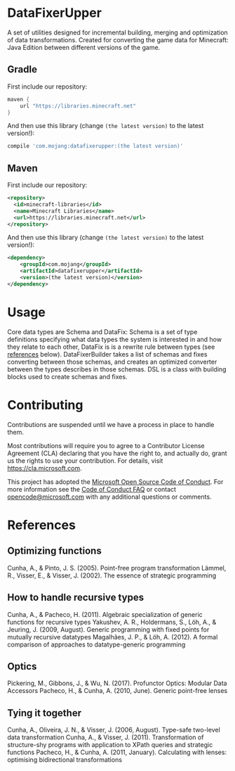# DataFixerUpper
A set of utilities designed for incremental building, merging and optimization of data transformations. Created for converting the game data for Minecraft: Java Edition between different versions of the game.

## Gradle
First include our repository:
```groovy
maven {
    url "https://libraries.minecraft.net"
}
```

And then use this library (change `(the latest version)` to the latest version!):
```groovy
compile 'com.mojang:datafixerupper:(the latest version)'
```

## Maven
First include our repository:
```xml
<repository>
  <id>minecraft-libraries</id>
  <name>Minecraft Libraries</name>
  <url>https://libraries.minecraft.net</url>
</repository>
```

And then use this library (change `(the latest version)` to the latest version!):
```xml
<dependency>
    <groupId>com.mojang</groupId>
    <artifactId>datafixerupper</artifactId>
    <version>(the latest version)</version>
</dependency>
```

# Usage
Core data types are Schema and DataFix: Schema is a set of type definitions specifying what data types the system is interested in and how they relate to each other, DataFix is is a rewrite rule between types (see [references](#references) below). DataFixerBuilder takes a list of schemas and fixes converting between those schemas, and creates an optimized converter between the types describes in those schemas. DSL is a class with building blocks used to create schemas and fixes.

# Contributing
Contributions are suspended until we have a process in place to handle them.

Most contributions will require you to agree to a Contributor License Agreement (CLA) declaring that you have the right to,
and actually do, grant us the rights to use your contribution. For details, visit https://cla.microsoft.com.

This project has adopted the [Microsoft Open Source Code of Conduct](https://opensource.microsoft.com/codeofconduct/).
For more information see the [Code of Conduct FAQ](https://opensource.microsoft.com/codeofconduct/faq/) or
contact [opencode@microsoft.com](mailto:opencode@microsoft.com) with any additional questions or comments.

# References
## Optimizing functions
  Cunha, A., & Pinto, J. S. (2005). Point-free program transformation
  Lämmel, R., Visser, E., & Visser, J. (2002). The essence of strategic programming

## How to handle recursive types
  Cunha, A., & Pacheco, H. (2011). Algebraic specialization of generic functions for recursive types
  Yakushev, A. R., Holdermans, S., Löh, A., & Jeuring, J. (2009, August). Generic programming with fixed points for mutually recursive datatypes
  Magalhães, J. P., & Löh, A. (2012). A formal comparison of approaches to datatype-generic programming

## Optics
  Pickering, M., Gibbons, J., & Wu, N. (2017). Profunctor Optics: Modular Data Accessors
  Pacheco, H., & Cunha, A. (2010, June). Generic point-free lenses

## Tying it together
  Cunha, A., Oliveira, J. N., & Visser, J. (2006, August). Type-safe two-level data transformation
  Cunha, A., & Visser, J. (2011). Transformation of structure-shy programs with application to XPath queries and strategic functions
  Pacheco, H., & Cunha, A. (2011, January). Calculating with lenses: optimising bidirectional transformations
